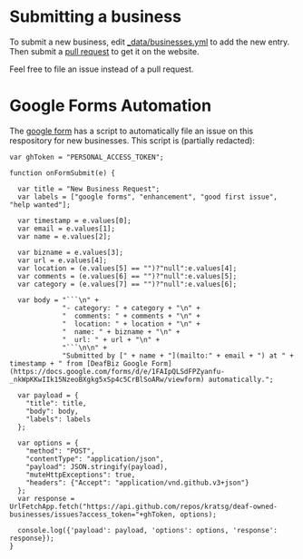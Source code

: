 # Submitting a business

To submit a new business, edit [_data/businesses.yml](_data/businesses.yml) to add the new entry. Then submit a [pull request](https://github.com/kratsg/pulls) to get it on the website.

Feel free to file an issue instead of a pull request.

# Google Forms Automation

The [google form](https://docs.google.com/forms/d/e/1FAIpQLSdFPZyanfu-_nkWpKKwIIk15NzeoBXgkg5xSp4c5CrBlSoARw/viewform) has a script to automatically file an issue on this respository for new businesses. This script is (partially redacted):

```
var ghToken = "PERSONAL_ACCESS_TOKEN";

function onFormSubmit(e) {

  var title = "New Business Request";
  var labels = ["google forms", "enhancement", "good first issue", "help wanted"];

  var timestamp = e.values[0];
  var email = e.values[1];
  var name = e.values[2];

  var bizname = e.values[3];
  var url = e.values[4];
  var location = (e.values[5] == "")?"null":e.values[4];
  var comments = (e.values[6] == "")?"null":e.values[5];
  var category = (e.values[7] == "")?"null":e.values[6];

  var body = "```\n" +
             "- category: " + category + "\n" +
             "  comments: " + comments + "\n" +
             "  location: " + location + "\n" +
             "  name: " + bizname + "\n" +
             "  url: " + url + "\n" +
             "```\n\n" +
             "Submitted by [" + name + "](mailto:" + email + ") at " + timestamp + " from [DeafBiz Google Form](https://docs.google.com/forms/d/e/1FAIpQLSdFPZyanfu-_nkWpKKwIIk15NzeoBXgkg5xSp4c5CrBlSoARw/viewform) automatically.";

  var payload = {
    "title": title,
    "body": body,
    "labels": labels
  };

  var options = {
    "method": "POST",
    "contentType": "application/json",
    "payload": JSON.stringify(payload),
    "muteHttpExceptions": true,
    "headers": {"Accept": "application/vnd.github.v3+json"}
  };
  var response = UrlFetchApp.fetch("https://api.github.com/repos/kratsg/deaf-owned-businesses/issues?access_token="+ghToken, options);

  console.log({'payload': payload, 'options': options, 'response': response});
}
```
